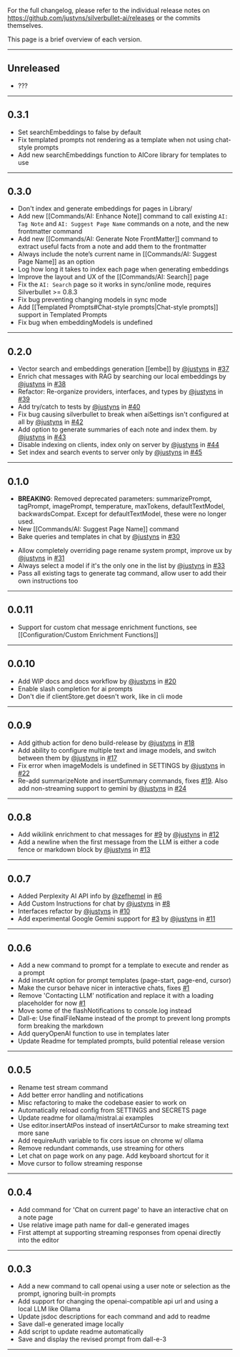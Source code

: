 For the full changelog, please refer to the individual release notes on https://github.com/justyns/silverbullet-ai/releases or the commits themselves.

This page is a brief overview of each version.

---
## Unreleased
- ???
---
## 0.3.1
- Set searchEmbeddings to false by default
- Fix templated prompts not rendering as a template when not using chat-style prompts
- Add new searchEmbeddings function to AICore library for templates to use
---
## 0.3.0
- Don't index and generate embeddings for pages in Library/
- Add new [[Commands/AI: Enhance Note]] command to call existing `AI: Tag Note` and `AI: Suggest Page Name` commands on a note, and the new frontmatter command
- Add new [[Commands/AI: Generate Note FrontMatter]] command to extract useful facts from a note and add them to the frontmatter
- Always include the note’s current name in [[Commands/AI: Suggest Page Name]] as an option
- Log how long it takes to index each page when generating embeddings
- Improve the layout and UX of the [[Commands/AI: Search]] page
- Fix the `AI: Search` page so it works in sync/online mode, requires Silverbullet >= 0.8.3
- Fix bug preventing changing models in sync mode
- Add [[Templated Prompts#Chat-style prompts|Chat-style prompts]] support in Templated Prompts
- Fix bug when embeddingModels is undefined
---
## 0.2.0
* Vector search and embeddings generation [[embe]] by [@justyns](https://github.com/justyns) in [#37](https://github.com/justyns/silverbullet-ai/pull/37)
* Enrich chat messages with RAG by searching our local embeddings by [@justyns](https://github.com/justyns) in [#38](https://github.com/justyns/silverbullet-ai/pull/38)
* Refactor: Re-organize providers, interfaces, and types by [@justyns](https://github.com/justyns) in [#39](https://github.com/justyns/silverbullet-ai/pull/39)
* Add try/catch to tests by [@justyns](https://github.com/justyns) in [#40](https://github.com/justyns/silverbullet-ai/pull/40)
* Fix bug causing silverbullet to break when aiSettings isn't configured at all by [@justyns](https://github.com/justyns) in [#42](https://github.com/justyns/silverbullet-ai/pull/42)
* Add option to generate summaries of each note and index them. by [@justyns](https://github.com/justyns) in [#43](https://github.com/justyns/silverbullet-ai/pull/43)
* Disable indexing on clients, index only on server by [@justyns](https://github.com/justyns) in [#44](https://github.com/justyns/silverbullet-ai/pull/44)
* Set index and search events to server only by [@justyns](https://github.com/justyns) in [#45](https://github.com/justyns/silverbullet-ai/pull/45)
---
## 0.1.0
- **BREAKING**: Removed deprecated parameters: summarizePrompt, tagPrompt, imagePrompt, temperature, maxTokens, defaultTextModel, backwardsCompat. Except for defaultTextModel, these were no longer used.
- New [[Commands/AI: Suggest Page Name]] command
- Bake queries and templates in chat by [@justyns](https://github.com/justyns) in [#30](https://github.com/justyns/silverbullet-ai/pull/30)
* Allow completely overriding page rename system prompt, improve ux by [@justyns](https://github.com/justyns) in [#31](https://github.com/justyns/silverbullet-ai/pull/31)
* Always select a model if it's the only one in the list by [@justyns](https://github.com/justyns) in [#33](https://github.com/justyns/silverbullet-ai/pull/33)
* Pass all existing tags to generate tag command, allow user to add their own instructions too
---
## 0.0.11
- Support for custom chat message enrichment functions, see [[Configuration/Custom Enrichment Functions]]
---
## 0.0.10
- Add WIP docs and docs workflow by [@justyns](https://github.com/justyns) in [#20](https://github.com/justyns/silverbullet-ai/pull/20)
- Enable slash completion for ai prompts
- Don't die if clientStore.get doesn't work, like in cli mode
---
## 0.0.9
- Add github action for deno build-release by [@justyns](https://github.com/justyns) in [#18](https://github.com/justyns/silverbullet-ai/pull/18)
- Add ability to configure multiple text and image models, and switch between them by [@justyns](https://github.com/justyns) in [#17](https://github.com/justyns/silverbullet-ai/pull/17)
- Fix error when imageModels is undefined in SETTINGS by [@justyns](https://github.com/justyns) in [#22](https://github.com/justyns/silverbullet-ai/pull/22)
- Re-add summarizeNote and insertSummary commands, fixes [#19](https://github.com/justyns/silverbullet-ai/issues/19). Also add non-streaming support to gemini by [@justyns](https://github.com/justyns) in [#24](https://github.com/justyns/silverbullet-ai/pull/24)
---
## 0.0.8
- Add wikilink enrichment to chat messages for [#9](https://github.com/justyns/silverbullet-ai/issues/9) by [@justyns](https://github.com/justyns) in [#12](https://github.com/justyns/silverbullet-ai/pull/12)
- Add a newline when the first message from the LLM is either a code fence or markdown block by [@justyns](https://github.com/justyns) in [#13](https://github.com/justyns/silverbullet-ai/pull/13)
---
## 0.0.7
- Added Perplexity AI API info by [@zefhemel](https://github.com/zefhemel) in [#6](https://github.com/justyns/silverbullet-ai/pull/6)
- Add Custom Instructions for chat by [@justyns](https://github.com/justyns) in [#8](https://github.com/justyns/silverbullet-ai/pull/8)
- Interfaces refactor by [@justyns](https://github.com/justyns) in [#10](https://github.com/justyns/silverbullet-ai/pull/10)
- Add experimental Google Gemini support for [#3](https://github.com/justyns/silverbullet-ai/issues/3) by [@justyns](https://github.com/justyns) in [#11](https://github.com/justyns/silverbullet-ai/pull/11)
---
## 0.0.6
- Add a new command to prompt for a template to execute and render as a prompt
- Add insertAt option for prompt templates (page-start, page-end, cursor)
- Make the cursor behave nicer in interactive chats, fixes [#1](https://github.com/justyns/silverbullet-ai/issues/1)
- Remove 'Contacting LLM' notification and replace it with a loading placeholder for now [#1](https://github.com/justyns/silverbullet-ai/issues/1)
- Move some of the flashNotifications to console.log instead
- Dall-e: Use finalFileName instead of the prompt to prevent long prompts form breaking the markdown
- Add queryOpenAI function to use in templates later
- Update Readme for templated prompts, build potential release version
---
## 0.0.5
- Rename test stream command
- Add better error handling and notifications
- Misc refactoring to make the codebase easier to work on
- Automatically reload config from SETTINGS and SECRETS page
- Update readme for ollama/mistral.ai examples
- Use editor.insertAtPos instead of insertAtCursor to make streaming text more sane
- Add requireAuth variable to fix cors issue on chrome w/ ollama
- Remove redundant commands, use streaming for others
- Let chat on page work on any page. Add keyboard shortcut for it
- Move cursor to follow streaming response
---
## 0.0.4
- Add command for 'Chat on current page' to have an interactive chat on a note page
- Use relative image path name for dall-e generated images
- First attempt at supporting streaming responses from openai directly into the editor
---
## 0.0.3
- Add a new command to call openai using a user note or selection as the prompt, ignoring built-in prompts
- Add support for changing the openai-compatible api url and using a local LLM like Ollama
- Update jsdoc descriptions for each command and add to readme
- Save dall-e generated image locally
- Add script to update readme automatically
- Save and display the revised prompt from dall-e-3
---